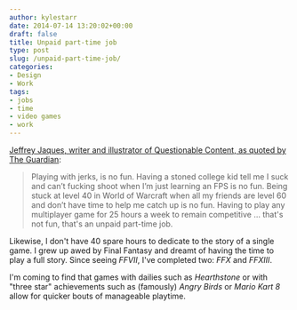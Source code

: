 ```yaml
---
author: kylestarr
date: 2014-07-14 13:20:02+00:00
draft: false
title: Unpaid part-time job
type: post
slug: /unpaid-part-time-job/
categories:
- Design
- Work
tags:
- jobs
- time
- video games
- work
---
```


[Jeffrey Jaques, writer and illustrator of Questionable Content, as quoted by The Guardian](http://www.theguardian.com/technology/2014/jul/14/single-player-gamers-destiny-solo-activision-grand-theft-forza):

> Playing with jerks, is no fun. Having a stoned college kid tell me I suck and can’t fucking shoot when I’m just learning an FPS is no fun. Being stuck at level 40 in World of Warcraft when all my friends are level 60 and don’t have time to help me catch up is no fun. Having to play any multiplayer game for 25 hours a week to remain competitive ... that's not fun, that's an unpaid part-time job.

Likewise, I don't have 40 spare hours to dedicate to the story of a single game. I grew up awed by Final Fantasy and dreamt of having the time to play a full story. Since seeing _FFVII_, I've completed two: _FFX_ and _FFXIII_.

I'm coming to find that games with dailies such as _Hearthstone_ or with "three star" achievements such as (famously) _Angry Birds_ or _Mario Kart 8_ allow for quicker bouts of manageable playtime.

